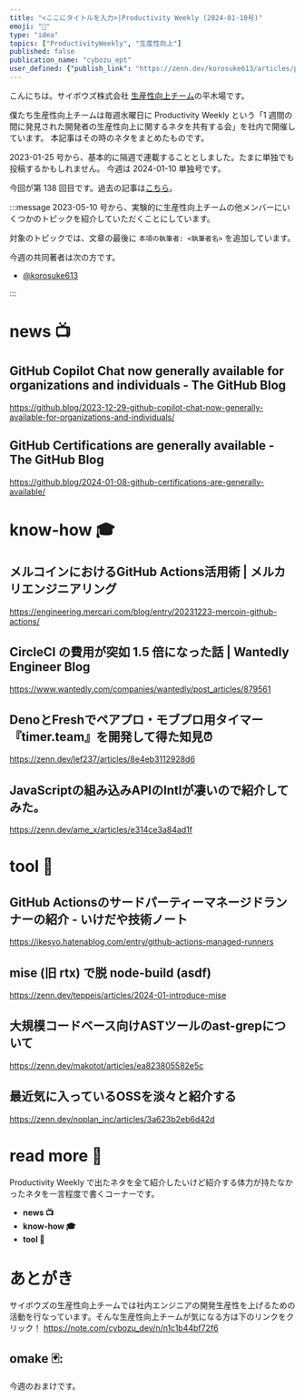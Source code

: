 ```yaml
---
title: "<ここにタイトルを入力>|Productivity Weekly (2024-01-10号)"
emoji: "🚅"
type: "idea"
topics: ["ProductivityWeekly", "生産性向上"]
published: false
publication_name: "cybozu_ept"
user_defined: {"publish_link": "https://zenn.dev/korosuke613/articles/productivity-weekly-20240110"}
---
```


こんにちは。サイボウズ株式会社 [生産性向上チーム](https://note.com/cybozu_dev/n/n1c1b44bf72f6)の平木場です。

僕たち生産性向上チームは毎週水曜日に Productivity Weekly という「1 週間の間に発見された開発者の生産性向上に関するネタを共有する会」を社内で開催しています。
本記事はその時のネタをまとめたものです。


2023-01-25 号から、基本的に隔週で連載することとしました。たまに単独でも投稿するかもしれません。
今週は 2024-01-10 単独号です。

今回が第 138 回目です。過去の記事は[こちら](https://zenn.dev/topics/productivityweekly?order=latest)。

:::message
2023-05-10 号から、実験的に生産性向上チームの他メンバーにいくつかのトピックを紹介していただくことにしています。

対象のトピックでは、文章の最後に `本項の執筆者: <執筆者名>` を追加しています。

今週の共同著者は次の方です。
- [@korosuke613](https://zenn.dev/korosuke613)
<!-- - [@defaultcf](https://zenn.dev/defaultcf) -->
<!-- - [@Kesin11](https://zenn.dev/kesin11) -->
<!-- - [@r4mimu](https://zenn.dev/r4mimu) -->
<!-- - [@uta8a](https://zenn.dev/uta8a) -->

:::

# news 📺

## GitHub Copilot Chat now generally available for organizations and individuals - The GitHub Blog
https://github.blog/2023-12-29-github-copilot-chat-now-generally-available-for-organizations-and-individuals/

## GitHub Certifications are generally available - The GitHub Blog
https://github.blog/2024-01-08-github-certifications-are-generally-available/

# know-how 🎓

## メルコインにおけるGitHub Actions活用術 | メルカリエンジニアリング
https://engineering.mercari.com/blog/entry/20231223-mercoin-github-actions/

## CircleCI の費用が突如 1.5 倍になった話 | Wantedly Engineer Blog
https://www.wantedly.com/companies/wantedly/post_articles/879561

## DenoとFreshでペアプロ・モブプロ用タイマー『timer.team』を開発して得た知見⏰
https://zenn.dev/lef237/articles/8e4eb3112928d6

## JavaScriptの組み込みAPIのIntlが凄いので紹介してみた。
https://zenn.dev/ame_x/articles/e314ce3a84ad1f

# tool 🔨

## GitHub Actionsのサードパーティーマネージドランナーの紹介 - いけだや技術ノート
https://ikesyo.hatenablog.com/entry/github-actions-managed-runners

## mise (旧 rtx) で脱 node-build (asdf)
https://zenn.dev/teppeis/articles/2024-01-introduce-mise

## 大規模コードベース向けASTツールのast-grepについて
https://zenn.dev/makotot/articles/ea823805582e5c

## 最近気に入っているOSSを淡々と紹介する
https://zenn.dev/noplan_inc/articles/3a623b2eb6d42d

# read more 🍘
Productivity Weekly で出たネタを全て紹介したいけど紹介する体力が持たなかったネタを一言程度で書くコーナーです。

- **news 📺**
- **know-how 🎓**
- **tool 🔨**

# あとがき


サイボウズの生産性向上チームでは社内エンジニアの開発生産性を上げるための活動を行なっています。そんな生産性向上チームが気になる方は下のリンクをクリック！
https://note.com/cybozu_dev/n/n1c1b44bf72f6

<!-- :::message すみません、今週もおまけはお休みです...:::-->

## omake 🃏: 
今週のおまけです。
